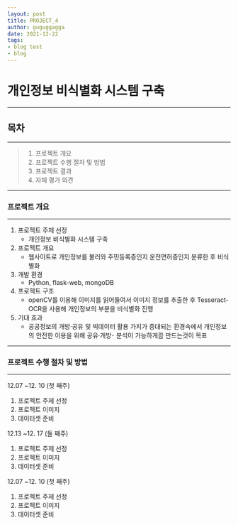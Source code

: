 ```yaml
---
layout: post
title: PROJECT_4
author: guguggagga
date: 2021-12-22
tags:
- blog test
- blog
---
```


개인정보 비식별화 시스템 구축
===========================
---
## 목차
---
>1. 프로젝트 개요
>2. 프로젝트 수행 절차 및 방법
>3. 프로젝트 결과
>4. 자체 평가 의견
---
### 프로젝트 개요
---
1. 프로젝트 주제 선정
   - 개인정보 비식별화 시스템 구축
2. 프로젝트 개요 
   - 웹사이트로 개인정보를 불러와 주민등록증인지 운전면허증인지 분류한 후 비식별화
3. 개발 환경
   - Python, flask-web, mongoDB
4. 프로젝트 구조
   - openCV를 이용해 이미지를 읽어들여서 이미지 정보를 추출한 후 Tesseract-OCR을 사용해 개인정보의 부분을 비식별화 진행
5. 기대 효과
   - 공공정보의 개방·공유 및 빅데이터 활용 가치가 증대되는 환경속에서 개인정보의 안전한 이용을 위해 공유·개방･ 분석이 가능하게끔 만드는것이 목표
---
### 프로젝트 수행 절차 및 방법
---
 12.07 ~12. 10 (첫 째주)
 1. 프로젝트 주제 선정
 2. 프로젝트 이미지
 3. 데이터셋 준비

 12.13 ~12. 17 (둘 째주)
 1. 프로젝트 주제 선정
 2. 프로젝트 이미지
 3. 데이터셋 준비

 12.07 ~12. 10 (첫 째주)
 1. 프로젝트 주제 선정
 2. 프로젝트 이미지
 3. 데이터셋 준비







